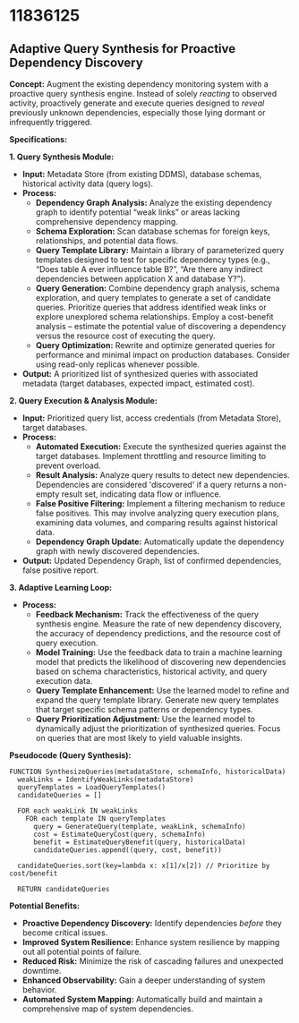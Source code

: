 # 11836125

## Adaptive Query Synthesis for Proactive Dependency Discovery

**Concept:** Augment the existing dependency monitoring system with a proactive query synthesis engine. Instead of solely *reacting* to observed activity, proactively generate and execute queries designed to *reveal* previously unknown dependencies, especially those lying dormant or infrequently triggered.

**Specifications:**

**1. Query Synthesis Module:**

   *   **Input:** Metadata Store (from existing DDMS), database schemas, historical activity data (query logs).
   *   **Process:**
        *   **Dependency Graph Analysis:** Analyze the existing dependency graph to identify potential “weak links” or areas lacking comprehensive dependency mapping.
        *   **Schema Exploration:** Scan database schemas for foreign keys, relationships, and potential data flows.
        *   **Query Template Library:** Maintain a library of parameterized query templates designed to test for specific dependency types (e.g., “Does table A ever influence table B?”, “Are there any indirect dependencies between application X and database Y?”).
        *   **Query Generation:**  Combine dependency graph analysis, schema exploration, and query templates to generate a set of candidate queries. Prioritize queries that address identified weak links or explore unexplored schema relationships.  Employ a cost-benefit analysis – estimate the potential value of discovering a dependency versus the resource cost of executing the query.
        *   **Query Optimization:**  Rewrite and optimize generated queries for performance and minimal impact on production databases.  Consider using read-only replicas whenever possible.
   *   **Output:**  A prioritized list of synthesized queries with associated metadata (target databases, expected impact, estimated cost).

**2.  Query Execution & Analysis Module:**

   *   **Input:** Prioritized query list, access credentials (from Metadata Store), target databases.
   *   **Process:**
        *   **Automated Execution:** Execute the synthesized queries against the target databases.  Implement throttling and resource limiting to prevent overload.
        *   **Result Analysis:** Analyze query results to detect new dependencies. Dependencies are considered 'discovered' if a query returns a non-empty result set, indicating data flow or influence.
        *   **False Positive Filtering:** Implement a filtering mechanism to reduce false positives. This may involve analyzing query execution plans, examining data volumes, and comparing results against historical data.
        *   **Dependency Graph Update:**  Automatically update the dependency graph with newly discovered dependencies.
   *   **Output:** Updated Dependency Graph, list of confirmed dependencies, false positive report.

**3.  Adaptive Learning Loop:**

   *   **Process:**
        *   **Feedback Mechanism:** Track the effectiveness of the query synthesis engine.  Measure the rate of new dependency discovery, the accuracy of dependency predictions, and the resource cost of query execution.
        *   **Model Training:** Use the feedback data to train a machine learning model that predicts the likelihood of discovering new dependencies based on schema characteristics, historical activity, and query execution data.
        *   **Query Template Enhancement:** Use the learned model to refine and expand the query template library.  Generate new query templates that target specific schema patterns or dependency types.
        *   **Query Prioritization Adjustment:** Use the learned model to dynamically adjust the prioritization of synthesized queries.  Focus on queries that are most likely to yield valuable insights.

**Pseudocode (Query Synthesis):**

```
FUNCTION SynthesizeQueries(metadataStore, schemaInfo, historicalData)
  weakLinks = IdentifyWeakLinks(metadataStore)
  queryTemplates = LoadQueryTemplates()
  candidateQueries = []

  FOR each weakLink IN weakLinks
    FOR each template IN queryTemplates
      query = GenerateQuery(template, weakLink, schemaInfo)
      cost = EstimateQueryCost(query, schemaInfo)
      benefit = EstimateQueryBenefit(query, historicalData)
      candidateQueries.append((query, cost, benefit))

  candidateQueries.sort(key=lambda x: x[1]/x[2]) // Prioritize by cost/benefit

  RETURN candidateQueries
```

**Potential Benefits:**

*   **Proactive Dependency Discovery:** Identify dependencies *before* they become critical issues.
*   **Improved System Resilience:** Enhance system resilience by mapping out all potential points of failure.
*   **Reduced Risk:** Minimize the risk of cascading failures and unexpected downtime.
*   **Enhanced Observability:** Gain a deeper understanding of system behavior.
*   **Automated System Mapping:** Automatically build and maintain a comprehensive map of system dependencies.